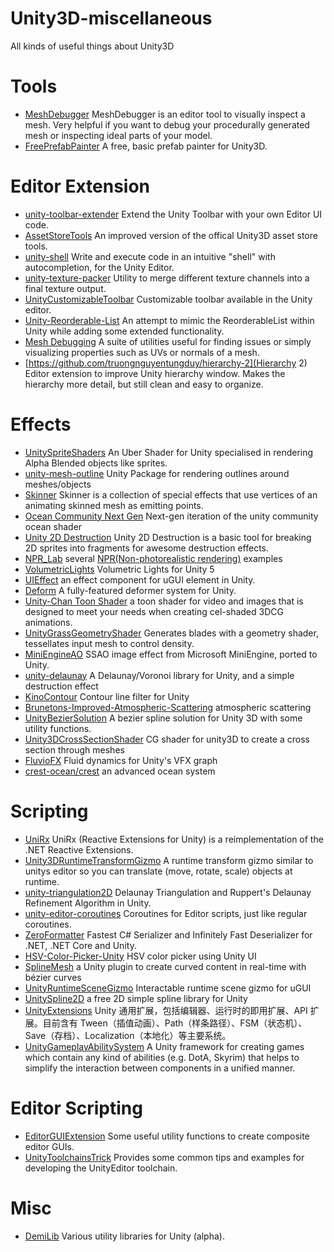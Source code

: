 # Unity3D-miscellaneous
All kinds of useful things about Unity3D

# Tools
* [MeshDebugger](https://github.com/willnode/MeshDebugger) MeshDebugger is an editor tool to visually inspect a mesh. Very helpful if you want to debug your procedurally generated mesh or inspecting ideal parts of your model.
* [FreePrefabPainter](https://github.com/AlexanderAmeye/FreePrefabPainter) A free, basic prefab painter for Unity3D.

# Editor Extension
* [unity-toolbar-extender](https://github.com/marijnz/unity-toolbar-extender) Extend the Unity Toolbar with your own Editor UI code.
* [AssetStoreTools](https://github.com/zwcloud/AssetStoreTools) An improved version of the offical Unity3D asset store tools.
* [unity-shell](https://github.com/marijnz/unity-shell) Write and execute code in an intuitive "shell" with autocompletion, for the Unity Editor.
* [unity-texture-packer](https://github.com/andydbc/unity-texture-packer) Utility to merge different texture channels into a final texture output.
* [UnityCustomizableToolbar](https://github.com/baba-s/unity-customizable-toolbar) Customizable toolbar available in the Unity editor.
* [Unity-Reorderable-List](https://github.com/cfoulston/Unity-Reorderable-List) An attempt to mimic the ReorderableList within Unity while adding some extended functionality.
* [Mesh Debugging](https://github.com/nementic-games/mesh-debugging) A suite of utilities useful for finding issues or simply visualizing properties such as UVs or normals of a mesh.
* [https://github.com/truongnguyentungduy/hierarchy-2](Hierarchy 2) Editor extension to improve Unity hierarchy window. Makes the hierarchy more detail, but still clean and easy to organize.

# Effects
* [UnitySpriteShaders](https://github.com/traggett/UnitySpriteShaders) An Uber Shader for Unity specialised in rendering Alpha Blended objects like sprites.
* [unity-mesh-outline](https://github.com/westmark/unity-mesh-outline) Unity Package for rendering outlines around meshes/objects
* [Skinner](https://github.com/keijiro/Skinner) Skinner is a collection of special effects that use vertices of an animating skinned mesh as emitting points.
* [Ocean Community Next Gen](https://github.com/eliasts/Ocean_Community_Next_Gen) Next-gen iteration of the unity community ocean shader
* [Unity 2D Destruction](https://github.com/mjholtzem/Unity-2D-Destruction) Unity 2D Destruction is a basic tool for breaking 2D sprites into fragments for awesome destruction effects.
* [NPR_Lab](https://github.com/candycat1992/NPR_Lab) several [NPR(Non-photorealistic rendering)](https://en.wikipedia.org/wiki/Non-photorealistic_rendering) examples
* [VolumetricLights](https://github.com/SlightlyMad/VolumetricLights) Volumetric Lights for Unity 5
* [UIEffect](https://github.com/mob-sakai/UIEffect) an effect component for uGUI element in Unity.
* [Deform](https://github.com/keenanwoodall/Deform) A fully-featured deformer system for Unity.
* [Unity-Chan Toon Shader](https://github.com/unity3d-jp/UnityChanToonShaderVer2_Project) a toon shader for video and images that is designed to meet your needs when creating cel-shaded 3DCG animations.
* [UnityGrassGeometryShader](https://github.com/IronWarrior/UnityGrassGeometryShader) Generates blades with a geometry shader, tessellates input mesh to control density.
* [MiniEngineAO](https://github.com/keijiro/MiniEngineAO) SSAO image effect from Microsoft MiniEngine, ported to Unity.
* [unity-delaunay](https://github.com/OskarSigvardsson/unity-delaunay) A Delaunay/Voronoi library for Unity, and a simple destruction effect
* [KinoContour](https://github.com/keijiro/KinoContour) Contour line filter for Unity
* [Brunetons-Improved-Atmospheric-Scattering](https://github.com/greje656/Brunetons-Improved-Atmospheric-Scattering) atmospheric scattering
* [UnityBezierSolution](https://github.com/yasirkula/UnityBezierSolution) A bezier spline solution for Unity 3D with some utility functions.
* [Unity3DCrossSectionShader](https://github.com/Dandarawy/Unity3DCrossSectionShader) CG shader for unity3D to create a cross section through meshes
* [FluvioFX](https://github.com/fluviofx/fluviofx) Fluid dynamics for Unity's VFX graph
* [crest-ocean/crest](https://github.com/crest-ocean/crest) an advanced ocean system

# Scripting
* [UniRx](https://github.com/neuecc/UniRx) UniRx (Reactive Extensions for Unity) is a reimplementation of the .NET Reactive Extensions.
* [Unity3DRuntimeTransformGizmo](https://github.com/HiddenMonk/Unity3DRuntimeTransformGizmo) A runtime transform gizmo similar to unitys editor so you can translate (move, rotate, scale) objects at runtime.
* [unity-triangulation2D](https://github.com/mattatz/unity-triangulation2D) Delaunay Triangulation and Ruppert's Delaunay Refinement Algorithm in Unity.
* [unity-editor-coroutines](https://github.com/marijnz/unity-editor-coroutines) Coroutines for Editor scripts, just like regular coroutines.
* [ZeroFormatter](https://github.com/neuecc/ZeroFormatter) Fastest C# Serializer and Infinitely Fast Deserializer for .NET, .NET Core and Unity.
* [HSV-Color-Picker-Unity](https://github.com/judah4/HSV-Color-Picker-Unity) HSV color picker using Unity UI
* [SplineMesh](https://github.com/benoit-dumas/SplineMesh) a Unity plugin to create curved content in real-time with bézier curves
* [UnityRuntimeSceneGizmo](https://github.com/yasirkula/UnityRuntimeSceneGizmo) Interactable runtime scene gizmo for uGUI 
* [UnitySpline2D](https://github.com/sinbad/UnitySpline2D) a free 2D simple spline library for Unity
* [UnityExtensions](https://github.com/Avatarchik/UnityExtensions) Unity 通用扩展，包括编辑器、运行时的即用扩展、API 扩展。目前含有 Tween（插值动画）、Path（样条路径）、FSM（状态机）、Save（存档）、Localization（本地化）等主要系统。
* [UnityGameplayAbilitySystem](https://github.com/sjai013/UnityGameplayAbilitySystem) A Unity framework for creating games which contain any kind of abilities (e.g. DotA, Skyrim) that helps to simplify the interaction between components in a unified manner.

# Editor Scripting
* [EditorGUIExtension](http://wiki.unity3d.com/index.php/EditorGUIExtension) Some useful utility functions to create composite editor GUIs.
* [UnityToolchainsTrick](https://github.com/XINCGer/UnityToolchainsTrick) Provides some common tips and examples for developing the UnityEditor toolchain.

# Misc
* [DemiLib](https://github.com/Demigiant/demilib) Various utility libraries for Unity (alpha).
